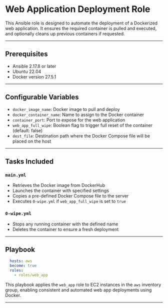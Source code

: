 # Web Application Deployment Role

This Ansible role is designed to automate the deployment of a Dockerized web application. It ensures the required container is pulled and executed, and optionally cleans up previous containers if requested.

---

## Prerequisites

- Ansible 2.17.8 or later
- Ubuntu 22.04
- Docker version 27.5.1

---

## Configurable Variables

- `docker_image_name`: Docker image to pull and deploy
- `docker_container_name`: Name to assign to the Docker container
- `container_port`: Port to expose for the web application
- `web_app_full_wipe`: Boolean flag to trigger full reset of the container (default: false)
- `dest_file`: Destination path where the Docker Compose file will be placed on the host

---

## Tasks Included

### `main.yml`

- Retrieves the Docker image from DockerHub
- Launches the container with specified settings
- Copies a pre-defined Docker Compose file to the server
- Executes `0-wipe.yml` if `web_app_full_wipe` is set to `true`

### `0-wipe.yml`

- Stops any running container with the defined name
- Deletes the container to ensure a fresh deployment

---

## Playbook

```yaml
  hosts: aws
  become: true
  roles:
    - roles/web_app
```

This playbook applies the `web_app` role to EC2 instances in the `aws` inventory group, enabling consistent and automated web app deployments using Docker.

---
